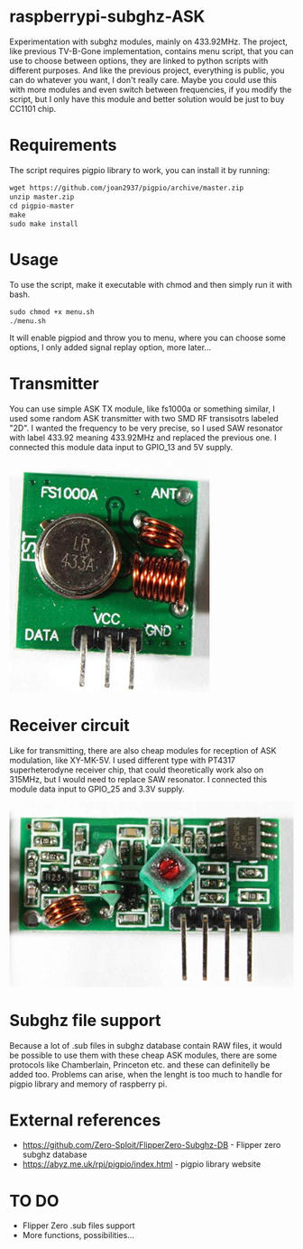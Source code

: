 # raspberrypi-subghz-ASK
Experimentation with subghz modules, mainly on 433.92MHz. The project, like previous TV-B-Gone implementation, contains menu script, that you can use to choose between options, they are linked to python scripts with different purposes. And like the previous project, everything is public, you can do whatever you want, I don't really care. Maybe you could use this with more modules and even switch between frequencies, if you modify the script, but I only have this module and better solution would be just to buy CC1101 chip.
# Requirements
The script requires pigpio library to work, you can install it by running:
```
wget https://github.com/joan2937/pigpio/archive/master.zip
unzip master.zip
cd pigpio-master
make
sudo make install
```
# Usage
To use the script, make it executable with chmod and then simply run it with bash.
```
sudo chmod +x menu.sh
./menu.sh
```
It will enable pigpiod and throw you to menu, where you can choose some options, I only added signal replay option, more later...
# Transmitter
You can use simple ASK TX module, like fs1000a or something similar, I used some random ASK transmitter with two SMD RF transisotrs labeled "2D". I wanted the frequency to be very precise, so I used SAW resonator with label 433.92 meaning 433.92MHz and replaced the previous one. I connected this module data input to GPIO_13 and 5V supply.

![TX](images/TX.png)
# Receiver circuit
Like for transmitting, there are also cheap modules for reception of ASK modulation, like XY-MK-5V. I used different type with PT4317 superheterodyne receiver chip, that could theoretically work also on 315MHz, but I would need to replace SAW resonator. I connected this module data input to GPIO_25 and 3.3V supply.

![RX](images/RX.png)
# Subghz file support
Because a lot of .sub files in subghz database contain RAW files, it would be possible to use them with these cheap ASK modules, there are some protocols like Chamberlain, Princeton etc. and these can definitelly be added too. Problems can arise, when the lenght is too much to handle for pigpio library and memory of raspberry pi.
# External references
- https://github.com/Zero-Sploit/FlipperZero-Subghz-DB - Flipper zero subghz database
- https://abyz.me.uk/rpi/pigpio/index.html - pigpio library website
# TO DO
- Flipper Zero .sub files support
- More functions, possibilities...

